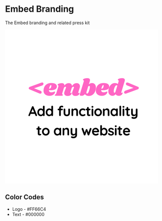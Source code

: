 # Embed Branding

The Embed branding and related press kit

<img src="images/brand.png" />


## Color Codes

- Logo - #FF66C4
- Text - #000000
